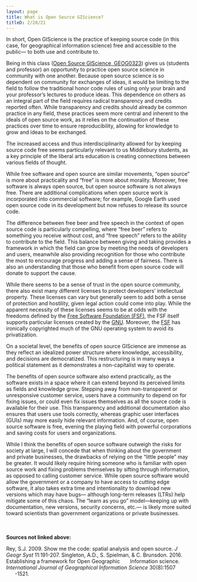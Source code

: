 ```yaml
---
layout: page
title: What is Open Source GIScience?
titleD: 2/28/21
---
```


In short, Open GIScience is the practice of keeping source code (in this case, for geographical information science) free and accessible to the public— to both use and contribute to.  

Being in this class ([Open Source GIScience, GEOG0323]( https://catalog.middlebury.edu/courses/view/catalog/catalog%2FMCUG/course/course%2FGEOG0323)) gives us (students and professor) an opportunity to practice open source science in community with one another. Because open source science is so dependent on community for exchanges of ideas, it would be limiting to the field to follow the traditional honor code rules of using only your brain and your professor’s lectures to produce ideas. This dependence on others as an integral part of the field requires radical transparency and credits reported often. While transparency and credits should already be common practice in any field, these practices seem more central and inherent to the ideals of open source work, as it relies on the continuation of these practices over time to ensure reproducibility, allowing for knowledge to grow and ideas to be exchanged. 

The increased access and thus interdisciplinarity allowed for by keeping source code free seems particularly relevant to us Middlebury students, as a key principle of the liberal arts education is creating connections between various fields of thought. 

While free software and open source are similar movements, “open source” is more about practicality and “free” is more about morality. Moreover, free software is always open source, but open source software is not always free. There are additional complications when open source work is incorporated into commercial software; for example, Google Earth used open source code in its development but now refuses to release its source code. 

The difference between free beer and free speech in the context of open source code is particularly compelling, where “free beer” refers to something you receive without cost, and “free speech” refers to the ability to contribute to the field. This balance between giving and taking provides a framework in which the field can grow by meeting the needs of developers and users, meanwhile also providing recognition for those who contribute the most to encourage progress and adding a sense of fairness. There is also an understanding that those who benefit from open source code will donate to support the cause. 

While there seems to be a sense of trust in the open source community, there also exist many different licenses to protect developers’ intellectual property. These licenses can vary but generally seem to add both a sense of protection and hostility, given legal action could come into play. While the apparent necessity of these licenses seems to be at odds with the freedoms defined by the [Free Software Foundation (FSF)](https://www.fsf.org), the FSF itself supports particular licenses created by the [GNU](https://www.gnu.org). Moreover, the [FSF](https://www.fsf.org/about/) has ironically copyrighted much of the GNU operating system to avoid its privatization.

On a societal level, the benefits of open source GIScience are immense as they reflect an idealized power structure where knowledge, accessibility, and decisions are democratized. This restructuring is in many ways a political statement as it demonstrates a non-capitalist way to operate. 

The benefits of open source software also extend practically, as the software exists in a space where it can extend beyond its perceived limits as fields and knowledge grow. Stepping away from non-transparent or unresponsive customer service, users have a community to depend on for fixing issues, or could even fix issues themselves as all the source code is available for their use. This transparency and additional documentation also ensures that users use tools correctly, whereas graphic user interfaces (GUIs) may more easily hide relevant information. And, of course, open source software is free, evening the playing field with powerful corporations and saving costs for users and organizations. 

While I think the benefits of open source software outweigh the risks for society at large, I will concede that when thinking about the government and private businesses, the drawbacks of relying on the “little people” may be greater. It would likely require hiring someone who is familiar with open source work and fixing problems themselves by sifting through information, as opposed to calling customer service. While open source software would allow the government or a company to have access to cutting edge software, it also takes extra time and intentionality to download new versions which may have bugs— although long-term releases (LTRs) help mitigate some of this chaos. The “learn as you go” model—keeping up with documentation, new versions, security concerns, etc.— is likely more suited toward scientists than government organizations or private businesses. 

&nbsp;  
&nbsp;  
**Sources not linked above:** 

Rey, S.J. 2009. Show me the code: spatial analysis and open source. *J Geogr Syst* 11:191-207. 
Singleton, A.D., S. Spielman, & C. Brunsdon. 2016. Establishing a framework for Open Geographic 
&nbsp;&nbsp;&nbsp;&nbsp;&nbsp;&nbsp;Information science. *International Journal of Geographical Information Science* 30(8):1507
&nbsp;&nbsp;&nbsp;&nbsp;&nbsp;&nbsp;-1521. 
